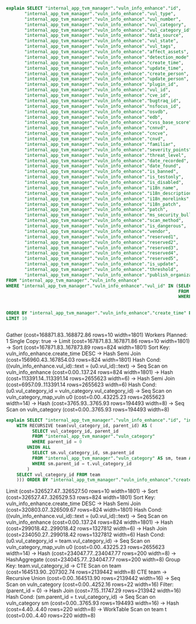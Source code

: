 ```sql

explain SELECT "internal_app_tvm_manager"."vuln_info_enhance"."id",
       "internal_app_tvm_manager"."vuln_info_enhance"."vul_type",
       "internal_app_tvm_manager"."vuln_info_enhance"."vul_number",
       "internal_app_tvm_manager"."vuln_info_enhance"."vul_category",
       "internal_app_tvm_manager"."vuln_info_enhance"."vul_category_id",
       "internal_app_tvm_manager"."vuln_info_enhance"."data_source",
       "internal_app_tvm_manager"."vuln_info_enhance"."vul_state",
       "internal_app_tvm_manager"."vuln_info_enhance"."vul_tags",
       "internal_app_tvm_manager"."vuln_info_enhance"."affect_assets",
       "internal_app_tvm_manager"."vuln_info_enhance"."detection_mode",
       "internal_app_tvm_manager"."vuln_info_enhance"."create_time",
       "internal_app_tvm_manager"."vuln_info_enhance"."update_time",
       "internal_app_tvm_manager"."vuln_info_enhance"."create_person",
       "internal_app_tvm_manager"."vuln_info_enhance"."update_person",
       "internal_app_tvm_manager"."vuln_info_enhance"."plugin_id",
       "internal_app_tvm_manager"."vuln_info_enhance"."vul_id",
       "internal_app_tvm_manager"."vuln_info_enhance"."cve_id",
       "internal_app_tvm_manager"."vuln_info_enhance"."bugtraq_id",
       "internal_app_tvm_manager"."vuln_info_enhance"."nsfocus_id",
       "internal_app_tvm_manager"."vuln_info_enhance"."osvdb",
       "internal_app_tvm_manager"."vuln_info_enhance"."edb",
       "internal_app_tvm_manager"."vuln_info_enhance"."cvss_base_score",
       "internal_app_tvm_manager"."vuln_info_enhance"."cnnvd",
       "internal_app_tvm_manager"."vuln_info_enhance"."cncve",
       "internal_app_tvm_manager"."vuln_info_enhance"."cnvd",
       "internal_app_tvm_manager"."vuln_info_enhance"."familiar",
       "internal_app_tvm_manager"."vuln_info_enhance"."severity_points",
       "internal_app_tvm_manager"."vuln_info_enhance"."threat_level",
       "internal_app_tvm_manager"."vuln_info_enhance"."date_recorded",
       "internal_app_tvm_manager"."vuln_info_enhance"."date_found",
       "internal_app_tvm_manager"."vuln_info_enhance"."is_banned",
       "internal_app_tvm_manager"."vuln_info_enhance"."is_testonly",
       "internal_app_tvm_manager"."vuln_info_enhance"."is_disabled",
       "internal_app_tvm_manager"."vuln_info_enhance"."i18n_name",
       "internal_app_tvm_manager"."vuln_info_enhance"."i18n_description",
       "internal_app_tvm_manager"."vuln_info_enhance"."i18n_morelinks",
       "internal_app_tvm_manager"."vuln_info_enhance"."i18n_patch",
       "internal_app_tvm_manager"."vuln_info_enhance"."patch",
       "internal_app_tvm_manager"."vuln_info_enhance"."ms_security_bulletin",
       "internal_app_tvm_manager"."vuln_info_enhance"."scan_method",
       "internal_app_tvm_manager"."vuln_info_enhance"."is_dangerous",
       "internal_app_tvm_manager"."vuln_info_enhance"."vendor",
       "internal_app_tvm_manager"."vuln_info_enhance"."reserved1",
       "internal_app_tvm_manager"."vuln_info_enhance"."reserved2",
       "internal_app_tvm_manager"."vuln_info_enhance"."reserved3",
       "internal_app_tvm_manager"."vuln_info_enhance"."reserved4",
       "internal_app_tvm_manager"."vuln_info_enhance"."reserved5",
       "internal_app_tvm_manager"."vuln_info_enhance"."is_update",
       "internal_app_tvm_manager"."vuln_info_enhance"."threshold",
       "internal_app_tvm_manager"."vuln_info_enhance"."publish_organization"
FROM "internal_app_tvm_manager"."vuln_info_enhance"
WHERE "internal_app_tvm_manager"."vuln_info_enhance"."vul_id" IN (SELECT U0."vul_id"
                                                                  FROM "internal_app_tvm_manager"."vuln_category_map_vuln" U0
                                                                  WHERE (vul_category_id in
                                                                         (SELECT "internal_app_tvm_manager"."vuln_category"."vul_category_id"
                                                                          FROM "internal_app_tvm_manager"."vuln_category")))
ORDER BY "internal_app_tvm_manager"."vuln_info_enhance"."create_time" DESC
LIMIT 10
```

```csv

```

Gather  (cost=168871.83..168872.86 rows=10 width=1801)
  Workers Planned: 1
  Single Copy: true
  ->  Limit  (cost=167871.83..167871.86 rows=10 width=1801)
        ->  Sort  (cost=167871.83..167873.89 rows=824 width=1801)
              Sort Key: vuln_info_enhance.create_time DESC
              ->  Hash Semi Join  (cost=156960.43..167854.03 rows=824 width=1801)
                    Hash Cond: ((vuln_info_enhance.vul_id)::text = (u0.vul_id)::text)
                    ->  Seq Scan on vuln_info_enhance  (cost=0.00..137.24 rows=824 width=1801)
                    ->  Hash  (cost=113391.14..113391.14 rows=2655623 width=6)
                          ->  Hash Semi Join  (cost=6957.09..113391.14 rows=2655623 width=6)
                                Hash Cond: (u0.vul_category_id = vuln_category.vul_category_id)
                                ->  Seq Scan on vuln_category_map_vuln u0  (cost=0.00..43225.23 rows=2655623 width=14)
                                ->  Hash  (cost=3765.93..3765.93 rows=194493 width=8)
                                      ->  Seq Scan on vuln_category  (cost=0.00..3765.93 rows=194493 width=8)







```sql
explain SELECT "internal_app_tvm_manager"."vuln_info_enhance"."id", "internal_app_tvm_manager"."vuln_info_enhance"."vul_type", "internal_app_tvm_manager"."vuln_info_enhance"."vul_number", "internal_app_tvm_manager"."vuln_info_enhance"."vul_category", "internal_app_tvm_manager"."vuln_info_enhance"."vul_category_id", "internal_app_tvm_manager"."vuln_info_enhance"."data_source", "internal_app_tvm_manager"."vuln_info_enhance"."vul_state", "internal_app_tvm_manager"."vuln_info_enhance"."vul_tags", "internal_app_tvm_manager"."vuln_info_enhance"."affect_assets", "internal_app_tvm_manager"."vuln_info_enhance"."detection_mode", "internal_app_tvm_manager"."vuln_info_enhance"."create_time", "internal_app_tvm_manager"."vuln_info_enhance"."update_time", "internal_app_tvm_manager"."vuln_info_enhance"."create_person", "internal_app_tvm_manager"."vuln_info_enhance"."update_person", "internal_app_tvm_manager"."vuln_info_enhance"."plugin_id", "internal_app_tvm_manager"."vuln_info_enhance"."vul_id", "internal_app_tvm_manager"."vuln_info_enhance"."cve_id", "internal_app_tvm_manager"."vuln_info_enhance"."bugtraq_id", "internal_app_tvm_manager"."vuln_info_enhance"."nsfocus_id", "internal_app_tvm_manager"."vuln_info_enhance"."osvdb", "internal_app_tvm_manager"."vuln_info_enhance"."edb", "internal_app_tvm_manager"."vuln_info_enhance"."cvss_base_score", "internal_app_tvm_manager"."vuln_info_enhance"."cnnvd", "internal_app_tvm_manager"."vuln_info_enhance"."cncve", "internal_app_tvm_manager"."vuln_info_enhance"."cnvd", "internal_app_tvm_manager"."vuln_info_enhance"."familiar", "internal_app_tvm_manager"."vuln_info_enhance"."severity_points", "internal_app_tvm_manager"."vuln_info_enhance"."threat_level", "internal_app_tvm_manager"."vuln_info_enhance"."date_recorded", "internal_app_tvm_manager"."vuln_info_enhance"."date_found", "internal_app_tvm_manager"."vuln_info_enhance"."is_banned", "internal_app_tvm_manager"."vuln_info_enhance"."is_testonly", "internal_app_tvm_manager"."vuln_info_enhance"."is_disabled", "internal_app_tvm_manager"."vuln_info_enhance"."i18n_name", "internal_app_tvm_manager"."vuln_info_enhance"."i18n_description", "internal_app_tvm_manager"."vuln_info_enhance"."i18n_morelinks", "internal_app_tvm_manager"."vuln_info_enhance"."i18n_patch", "internal_app_tvm_manager"."vuln_info_enhance"."patch", "internal_app_tvm_manager"."vuln_info_enhance"."ms_security_bulletin", "internal_app_tvm_manager"."vuln_info_enhance"."scan_method", "internal_app_tvm_manager"."vuln_info_enhance"."is_dangerous", "internal_app_tvm_manager"."vuln_info_enhance"."vendor", "internal_app_tvm_manager"."vuln_info_enhance"."reserved1", "internal_app_tvm_manager"."vuln_info_enhance"."reserved2", "internal_app_tvm_manager"."vuln_info_enhance"."reserved3", "internal_app_tvm_manager"."vuln_info_enhance"."reserved4", "internal_app_tvm_manager"."vuln_info_enhance"."reserved5", "internal_app_tvm_manager"."vuln_info_enhance"."is_update", "internal_app_tvm_manager"."vuln_info_enhance"."threshold", "internal_app_tvm_manager"."vuln_info_enhance"."publish_organization" FROM "internal_app_tvm_manager"."vuln_info_enhance" WHERE "internal_app_tvm_manager"."vuln_info_enhance"."vul_id" IN (SELECT U0."vul_id" FROM "internal_app_tvm_manager"."vuln_category_map_vuln" U0 WHERE (vul_category_id in (
    WITH RECURSIVE team(vul_category_id, parent_id) AS (
          SELECT vul_category_id, parent_id
          FROM "internal_app_tvm_manager"."vuln_category"
          WHERE parent_id = 0
        UNION ALL
          SELECT sm.vul_category_id, sm.parent_id
          FROM "internal_app_tvm_manager"."vuln_category" AS sm, team AS t
          WHERE sm.parent_id = t.vul_category_id
        )
    SELECT vul_category_id FROM team
    ))) ORDER BY "internal_app_tvm_manager"."vuln_info_enhance"."create_time" DESC LIMIT 10
```

Limit  (cost=326527.47..326527.50 rows=10 width=1801)
  ->  Sort  (cost=326527.47..326529.53 rows=824 width=1801)
        Sort Key: vuln_info_enhance.create_time DESC
        ->  Hash Semi Join  (cost=320803.07..326509.67 rows=824 width=1801)
              Hash Cond: ((vuln_info_enhance.vul_id)::text = (u0.vul_id)::text)
              ->  Seq Scan on vuln_info_enhance  (cost=0.00..137.24 rows=824 width=1801)
              ->  Hash  (cost=299018.42..299018.42 rows=1327812 width=6)
                    ->  Hash Join  (cost=234050.27..299018.42 rows=1327812 width=6)
                          Hash Cond: (u0.vul_category_id = team.vul_category_id)
                          ->  Seq Scan on vuln_category_map_vuln u0  (cost=0.00..43225.23 rows=2655623 width=14)
                          ->  Hash  (cost=234047.77..234047.77 rows=200 width=8)
                                ->  HashAggregate  (cost=234045.77..234047.77 rows=200 width=8)
                                      Group Key: team.vul_category_id
                                      ->  CTE Scan on team  (cost=164513.90..207302.74 rows=2139442 width=8)
                                            CTE team
                                              ->  Recursive Union  (cost=0.00..164513.90 rows=2139442 width=16)
                                                    ->  Seq Scan on vuln_category  (cost=0.00..4252.16 rows=22 width=16)
                                                          Filter: (parent_id = 0)
                                                    ->  Hash Join  (cost=7.15..11747.29 rows=213942 width=16)
                                                          Hash Cond: (sm.parent_id = t.vul_category_id)
                                                          ->  Seq Scan on vuln_category sm  (cost=0.00..3765.93 rows=194493 width=16)
                                                          ->  Hash  (cost=4.40..4.40 rows=220 width=8)
                                                                ->  WorkTable Scan on team t  (cost=0.00..4.40 rows=220 width=8)